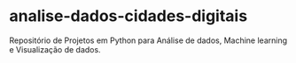 # analise-dados-cidades-digitais
Repositório de Projetos em Python para Análise de dados, Machine learning e Visualização de dados.
